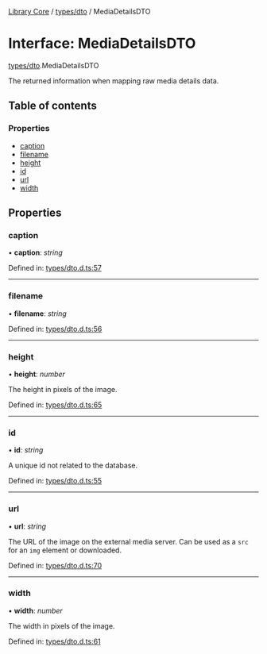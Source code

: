[Library Core](../README.md) / [types/dto](../modules/types_dto.md) / MediaDetailsDTO

# Interface: MediaDetailsDTO

[types/dto](../modules/types_dto.md).MediaDetailsDTO

The returned information when mapping raw media details data.

## Table of contents

### Properties

- [caption](types_dto.mediadetailsdto.md#caption)
- [filename](types_dto.mediadetailsdto.md#filename)
- [height](types_dto.mediadetailsdto.md#height)
- [id](types_dto.mediadetailsdto.md#id)
- [url](types_dto.mediadetailsdto.md#url)
- [width](types_dto.mediadetailsdto.md#width)

## Properties

### caption

• **caption**: *string*

Defined in: [types/dto.d.ts:57](https://github.com/BenShelton/library-api/blob/master/packages/core/types/dto.d.ts#L57)

___

### filename

• **filename**: *string*

Defined in: [types/dto.d.ts:56](https://github.com/BenShelton/library-api/blob/master/packages/core/types/dto.d.ts#L56)

___

### height

• **height**: *number*

The height in pixels of the image.

Defined in: [types/dto.d.ts:65](https://github.com/BenShelton/library-api/blob/master/packages/core/types/dto.d.ts#L65)

___

### id

• **id**: *string*

A unique id not related to the database.

Defined in: [types/dto.d.ts:55](https://github.com/BenShelton/library-api/blob/master/packages/core/types/dto.d.ts#L55)

___

### url

• **url**: *string*

The URL of the image on the external media server.
Can be used as a `src` for an `img` element or downloaded.

Defined in: [types/dto.d.ts:70](https://github.com/BenShelton/library-api/blob/master/packages/core/types/dto.d.ts#L70)

___

### width

• **width**: *number*

The width in pixels of the image.

Defined in: [types/dto.d.ts:61](https://github.com/BenShelton/library-api/blob/master/packages/core/types/dto.d.ts#L61)
